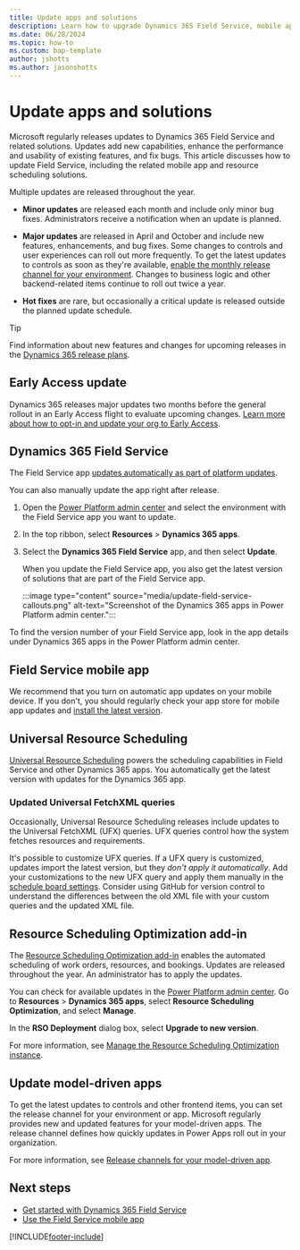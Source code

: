 ```yaml
---
title: Update apps and solutions
description: Learn how to upgrade Dynamics 365 Field Service, mobile apps, and related solutions.
ms.date: 06/28/2024
ms.topic: how-to
ms.custom: bap-template
author: jshotts
ms.author: jasonshotts
---
```


# Update apps and solutions

Microsoft regularly releases updates to Dynamics 365 Field Service and related solutions. Updates add new capabilities, enhance the performance and usability of existing features, and fix bugs. This article discusses how to update Field Service, including the related mobile app and resource scheduling solutions.

Multiple updates are released throughout the year.

- **Minor updates** are released each month and include only minor bug fixes. Administrators receive a notification when an update is planned.

- **Major updates** are released in April and October and include new features, enhancements, and bug fixes. Some changes to controls and user experiences can roll out more frequently. To get the latest updates to controls as soon as they're available, [enable the monthly release channel for your environment](#update-model-driven-apps). Changes to business logic and other backend-related items continue to roll out twice a year.

- **Hot fixes** are rare, but occasionally a critical update is released outside the planned update schedule.

> [!TIP]
> Find information about new features and changes for upcoming releases in the [Dynamics 365 release plans](/dynamics365/release-plans/).

## Early Access update

Dynamics 365 releases major updates two months before the general rollout in an Early Access flight to evaluate upcoming changes. [Learn more about how to opt-in and update your org to Early Access](/power-platform/admin/opt-in-early-access-updates).

## Dynamics 365 Field Service

The Field Service app [updates automatically as part of platform updates](/power-platform/admin/general-availability-deployment).

You can also manually update the app right after release.

1. Open the [Power Platform admin center](https://admin.powerplatform.microsoft.com/environments) and select the environment with the Field Service app you want to update.

1. In the top ribbon, select **Resources** > **Dynamics 365 apps**.

1. Select the **Dynamics 365 Field Service** app, and then select **Update**.

    When you update the Field Service app, you also get the latest version of solutions that are part of the Field Service app.

    :::image type="content" source="media/update-field-service-callouts.png" alt-text="Screenshot of the Dynamics 365 apps in Power Platform admin center.":::

To find the version number of your Field Service app, look in the app details under Dynamics 365 apps in the Power Platform admin center.

## Field Service mobile app

We recommend that you turn on automatic app updates on your mobile device. If you don't, you should regularly check your app store for mobile app updates and [install the latest version](mobile-power-app-overview.md).

## Universal Resource Scheduling

[Universal Resource Scheduling](universal-resource-scheduling-for-field-service.md) powers the scheduling capabilities in Field Service and other Dynamics 365 apps. You automatically get the latest version with updates for the Dynamics 365 app.

### Updated Universal FetchXML queries

Occasionally, Universal Resource Scheduling releases include updates to the Universal FetchXML (UFX) queries. UFX queries control how the system fetches resources and requirements.

It's possible to customize UFX queries. If a UFX query is customized, updates import the latest version, but they *don't apply it automatically*. Add your customizations to the new UFX query and apply them manually in the [schedule board settings](schedule-board-tab-settings.md). Consider using GitHub for version control to understand the differences between the old XML file with your custom queries and the updated XML file.

## Resource Scheduling Optimization add-in

The [Resource Scheduling Optimization add-in](rso-overview.md) enables the automated scheduling of work orders, resources, and bookings. Updates are released throughout the year. An administrator has to apply the updates.

You can check for available updates in the [Power Platform admin center](https://admin.powerplatform.microsoft.com/). Go to **Resources** > **Dynamics 365 apps**, select **Resource Scheduling Optimization**, and select **Manage**.

In the **RSO Deployment** dialog box, select **Upgrade to new version**.

For more information, see [Manage the Resource Scheduling Optimization instance](rso-deployment.md#manage-the-resource-scheduling-optimization-instance).

## Update model-driven apps

To get the latest updates to controls and other frontend items, you can set the release channel for your environment or app. Microsoft regularly provides new and updated features for your model-driven apps. The release channel defines how quickly updates in Power Apps roll out in your organization.

For more information, see [Release channels for your model-driven app](/power-apps/maker/model-driven-apps/channel-overview).

## Next steps

- [Get started with Dynamics 365 Field Service](field-service-get-started.md)
- [Use the Field Service mobile app](mobile-power-app-use.md)

[!INCLUDE[footer-include](../includes/footer-banner.md)]
